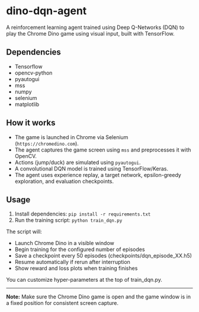 # dino-dqn-agent

A reinforcement learning agent trained using Deep Q-Networks (DQN) to play the Chrome Dino game using visual input, built with TensorFlow.

## Dependencies
- Tensorflow
- opencv-python
- pyautogui
- mss
- numpy
- selenium
- matplotlib

## How it works
- The game is launched in Chrome via Selenium (`https://chromedino.com`).
- The agent captures the game screen using `mss` and preprocesses it with OpenCV.
- Actions (jump/duck) are simulated using `pyautogui`.
- A convolutional DQN model is trained using TensorFlow/Keras.
- The agent uses experience replay, a target network, epsilon-greedy exploration, and evaluation checkpoints.

## Usage
1. Install dependencies: `pip install -r requirements.txt`
2. Run the training script: `python train_dqn.py`

The script will:

- Launch Chrome Dino in a visible window
- Begin training for the configured number of episodes
- Save a checkpoint every 50 episodes (checkpoints/dqn_episode_XX.h5)
- Resume automatically if rerun after interruption
- Show reward and loss plots when training finishes

You can customize hyper-parameters at the top of train_dqn.py.

---

**Note:** Make sure the Chrome Dino game is open and the game window is in a fixed position for consistent screen capture. 

